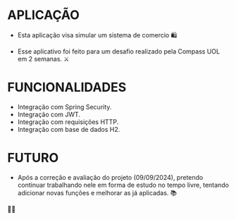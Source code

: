 # APLICAÇÃO
- Esta aplicação visa simular um sistema de comercio 🛍️ <br> 

- Esse aplicativo foi feito para um desafio realizado pela Compass UOL em 2 semanas. ⚔

# FUNCIONALIDADES

- Integração com Spring Security. <br/>
- Integração com JWT. <br/>
- Integração com requisições HTTP. <br/>
- Integração com base de dados H2.

# FUTURO

- Após a correção e avaliação do projeto (09/09/2024), pretendo continuar trabalhando nele em forma de estudo no tempo livre, tentando adicionar novas funçôes e melhorar as já aplicadas. 📚

🐱‍👓
